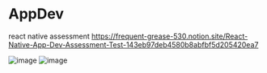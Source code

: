 # AppDev
react native assessment
https://frequent-grease-530.notion.site/React-Native-App-Dev-Assessment-Test-143eb97deb4580b8abfbf5d205420ea7

![image](https://github.com/user-attachments/assets/4e8ce583-20de-4dfc-84c3-3627fc05c86a)
![image](https://github.com/user-attachments/assets/1919b8a3-d522-456a-a833-136ffc19834b)


